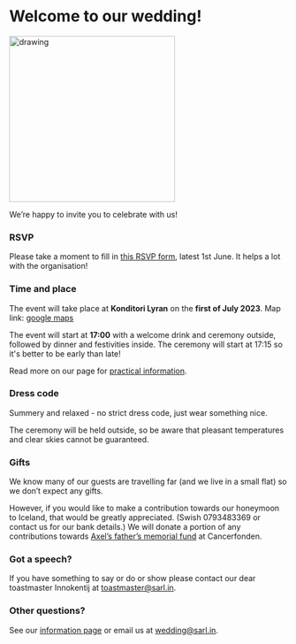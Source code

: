 # Welcome to our wedding!

<img src="https://github.com/xlsrln/wedd/blob/main/axelnato.png?raw=true" alt="drawing" style="height:300px"/>

We’re happy to invite you to celebrate with us!

### RSVP

Please take a moment to fill in [this RSVP form](https://forms.gle/RiEzDVEoVMt6cr4t6), latest 1st June. It helps a lot with the organisation!

### Time and place

The event will take place at **Konditori Lyran** on the **first of July 2023**. Map link: [google maps](https://goo.gl/maps/Pxddppojkdf6eLzQ8)

The event will start at **17:00** with a welcome drink and ceremony outside, followed by dinner and festivities inside. The ceremony will start at 17:15 so it's better to be early than late! 

Read more on our page for [practical information](extra_info.md).

### Dress code

Summery and relaxed - no strict dress code, just wear something nice. 

The ceremony will be held outside, so be aware that pleasant temperatures and clear skies cannot be guaranteed.

### Gifts

We know many of our guests are travelling far (and we live in a small flat) so we don’t expect any gifts.

However, if you would like to make a contribution towards our honeymoon to Iceland, that would be greatly appreciated. (Swish 0793483369 or contact us for our bank details.) We will donate a portion of any contributions towards [Axel’s father’s memorial fund](https://www.cancerfonden.se/insamlingar/anders-hulterstroms-minne) at Cancerfonden. 

### Got a speech?

If you have something to say or do or show please contact our dear toastmaster Innokentij at [toastmaster@sarl.in](mailto:toastmaster@sarl.in).

### Other questions?

See our [information page](extra_info.md) or email us at [wedding@sarl.in](mailto:wedding@sarl.in).
